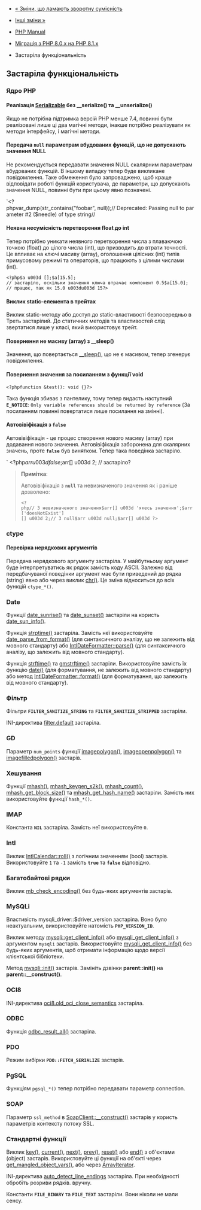 - [« Зміни, що ламають зворотну
сумісність](migration81.incompatible.md)
- [Інші зміни »](migration81.other-changes.md)

- [PHP Manual](index.md)
- [Міграція з PHP 8.0.x на PHP 8.1.x](migration81.md)
- Застаріла функціональність

## Застаріла функціональність

### Ядро PHP

#### Реалізація [Serializable](class.serializable.md) без **\_\_serialize()** та **\_\_unserialize()**

Якщо не потрібна підтримка версій PHP менше 7.4, повинні бути
реалізовані лише ці два магічні методи, інакше потрібно реалізувати
як методи інтерфейсу, і магічні методи.

#### Передача **`null`** параметрам вбудованих функцій, що не допускають значення NULL

Не рекомендується передавати значення NULL скалярним параметрам
вбудованих функцій. В іншому випадку тепер буде викликане повідомлення.
Таке обмеження було запроваджено, щоб краще відповідати роботі
функцій користувача, де параметри, що допускають значення NULL,
повинні бути при цьому явно позначені.

`<?phpvar_dump(str_contains("foobar", null));// Deprecated: Passing null to parameter #2 ($needle) of type string//          

#### Неявна несумісність перетворення float до int

Тепер потрібно уникати неявного перетворення числа з плаваючою точкою
(float) до цілого числа (int), що призводить до втрати точності. Це
впливає на ключі масиву (array), оголошення цілісних (int) типів
примусовому режимі та операторів, що працюють з цілими числами (int).

` <?php$a u003d [];$a[15.5]; // застаріло, оскільки значення ключа втрачає компонент 0.5$a[15.0]; // працює, так як 15.0 u003du003d 15?> `

#### Виклик static-елемента в трейтах

Виклик static-методу або доступ до static-властивості безпосередньо в
Треть застарілий. До статичних методів та властивостей слід звертатися
лише у класі, який використовує трейт.

#### Повернення не масиву (array) з **\_\_sleep()**

Значення, що повертається
[\_\_sleep()](language.oop5.magic.md#object.sleep), що не є
масивом, тепер згенерує повідомлення.

#### Повернення значення за посиланням з функції void

` <?phpfunction &test(): void {}?> `

Така функція збиває з пантелику, тому тепер видасть наступний
**`E_NOTICE`**:
`Only variable references should be returned by reference` (За посиланням
повинні повертатися лише посилання на змінні).

#### Автовівіфікація з **`false`**

Автовівіфікація - це процес створення нового масиву (array) при
додавання нового значення. Автовівіфікація заборонена для скалярних
значень, проте **`false`** був винятком. Тепер така поведінка
застаріло.

` <?php$arr u003d false;$arr[] u003d 2; // застаріло?

> **Примітка**:
>
> Автовівіфікація з **`null`** та невизначеного значення як і раніше
> дозволено:
>
> ` <?php// З невизначеного значення$arr[] u003d 'якесь значення';$arr['doesNotExist'][] u003d 2;// З null$arr u003d null;$arr[] u003d ?> `

### ctype

#### Перевірка нерядкових аргументів

Передача нерядкового аргументу застаріла. У майбутньому аргумент буде
інтерпретуватись як рядок замість коду ASCII. Залежно від
передбачуваної поведінки аргумент має бути приведений до рядка
(string) явно або через виклик [chr()](function.chr.md). Це
зміна відноситься до всіх функцій `ctype_*()`.

### Date

Функції [date_sunrise()](function.date-sunrise.md) та
[date_sunset()](function.date-sunset.md) застаріли на користь
[date_sun_info()](function.date-sun-info.md).

Функція [strptime()](function.strptime.md) застаріла. Замість неї
використовуйте
[date_parse_from_format()](function.date-parse-from-format.md) (для
синтаксичного аналізу, що не залежить від мовного стандарту) або
[IntlDateFormatter::parse()](intldateformatter.parse.md) (для
синтаксичного аналізу, що залежить від мовного стандарту).

Функція [strftime()](function.strftime.md) та
[gmstrftime()](function.gmstrftime.md) застаріли. Використовуйте замість
їх функцію [date()](function.date.md) (для форматування, не
залежить від мовного стандарту) або метод
[IntlDateFormatter::format()](intldateformatter.format.md) (для
форматування, що залежить від мовного стандарту).

### Фільтр

Фільтри **`FILTER_SANITIZE_STRING`** та **`FILTER_SANITIZE_STRIPPED`**
застаріли.

INI-директива
[filter.default](filter.configuration.md#ini.filter.default) застаріла.

### GD

Параметр `num_points` функції
[imagepolygon()](function.imagepolygon.md),
[imageopenpolygon()](function.imageopenpolygon.md) та
[imagefilledpolygon()](function.imagefilledpolygon.md) застарів.

### Хешування

Функції [mhash()](function.mhash.md),
[mhash_keygen_s2k()](function.mhash-keygen-s2k.md),
[mhash_count()](function.mhash-count.md),
[mhash_get_block_size()](function.mhash-get-block-size.md) та
[mhash_get_hash_name()](function.mhash-get-hash-name.md) застаріли.
Замість них використовуйте функції `hash_*()`.

### IMAP

Константа **`NIL`** застаріла. Замість неї використовуйте `0`.

### Intl

Виклик [IntlCalendar::roll()](intlcalendar.roll.md) з логічним
значенням (bool) застарів. Використовуйте `1` та `-1` замість **`true`** та
**`false`** відповідно.

### Багатобайтові рядки

Виклик [mb_check_encoding()](function.mb-check-encoding.md) без
будь-яких аргументів застарів.

### MySQLi

Властивість mysqli_driver::$driver_version застаріла. Воно було неактуальним,
використовуйте натомість **`PHP_VERSION_ID`**.

Виклик методу [mysqli::get_client_info()](mysqli.get-client-info.md)
або [mysqli_get_client_info()](mysqli.get-client-info.md) з аргументом
`mysqli` застарів. Використовуйте
[mysqli_get_client_info()](mysqli.get-client-info.md) без будь-яких
аргументів, щоб отримати інформацію щодо версії клієнтської бібліотеки.

Метод [mysqli::init()](mysqli.init.md) застарів. Замініть дзвінки
**parent::init()** на **parent::\_\_construct()**.

### OCI8

INI-директива
[oci8.old_oci_close_semantics](oci8.configuration.md#ini.oci8.old-oci-close-semantics)
застаріла.

### ODBC

Функція [odbc_result_all()](function.odbc-result-all.md) застаріла.

### PDO

Режим вибірки **`PDO::FETCH_SERIALIZE`** застарів.

### PgSQL

Функціям `pgsql_*()` тепер потрібно передавати параметр connection.

### SOAP

Параметр `ssl_method` в
[SoapClient::\_\_construct()](soapclient.construct.md) застарів у
користь параметрів контексту потоку SSL.

### Стандартні функції

Виклик [key()](function.key.md), [current()](function.current.md),
[next()](function.next.md), [prev()](function.prev.md),
[reset()](function.reset.md) або [end()](function.end.md) з
об'єктами (object) застарів. Використовуйте ці функції на об'єкті через
[get_mangled_object_vars()](function.get-mangled-object-vars.md), або
через [ArrayIterator](class.arrayiterator.md).

INI-директива
[auto_detect_line_endings](filesystem.configuration.md#ini.auto-detect-line-endings)
застаріла. При необхідності обробіть розриви рядків.вручну.

Константи **`FILE_BINARY`** та **`FILE_TEXT`** застаріли. Вони ніколи не
мали сенсу.
